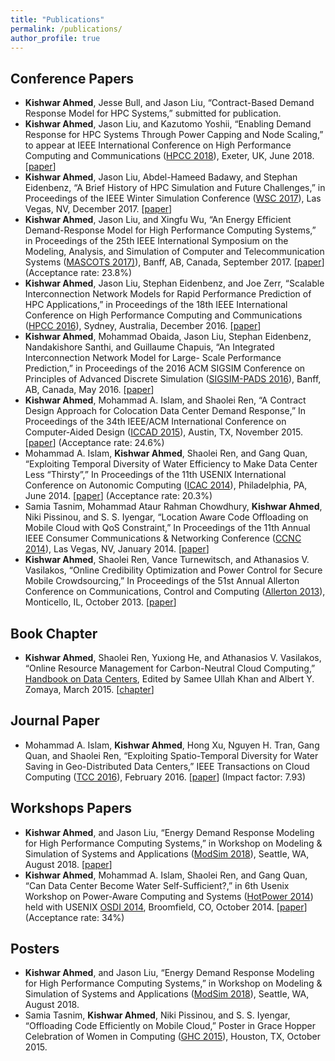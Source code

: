 ```yaml
---
title: "Publications"
permalink: /publications/
author_profile: true
---
```


## Conference Papers
* **Kishwar Ahmed**, Jesse Bull, and Jason Liu, “Contract-Based Demand Response Model for HPC Systems,” submitted for publication.
* **Kishwar Ahmed**, Jason Liu, and Kazutomo Yoshii, “Enabling Demand Response for HPC Systems Through Power Capping and Node Scaling,” to appear at IEEE International Conference on High Performance Computing and Communications ([HPCC 2018](https://cse.stfx.ca/~hpcc2018/)), Exeter, UK, June 2018. [[paper](https://kishwarbd.github.io/files/paper-hpcc18.pdf)]
* **Kishwar Ahmed**, Jason Liu, Abdel-Hameed Badawy, and Stephan Eidenbenz, “A Brief History of HPC Simulation and Future Challenges,” in Proceedings of the IEEE Winter Simulation Conference ([WSC 2017](http://meetings2.informs.org/wordpress/wsc2017/)), Las Vegas, NV, December 2017. [[paper](https://ieeexplore.ieee.org/document/8247804)]
* **Kishwar Ahmed**, Jason Liu, and Xingfu Wu, “An Energy Efficient Demand-Response Model for High Performance Computing Systems,” in Proceedings of the 25th IEEE International Symposium on the Modeling, Analysis, and Simulation of Computer and Telecommunication Systems ([MASCOTS 2017)](https://mascots2017.cs.ucalgary.ca/)), Banff, AB, Canada, September 2017. [[paper](https://ieeexplore.ieee.org/document/8107444/)] (Acceptance rate: 23.8%)
* **Kishwar Ahmed**, Jason Liu, Stephan Eidenbenz, and Joe Zerr, “Scalable Interconnection Network Models for Rapid Performance Prediction of HPC Applications,” in Proceedings of the 18th IEEE International Conference on High Performance Computing and Communications ([HPCC 2016](http://www.swinflow.org/confs/2016/hpcc/)), Sydney, Australia, December 2016. [[paper](https://ieeexplore.ieee.org/document/7828492/)]
* **Kishwar Ahmed**, Mohammad Obaida, Jason Liu, Stephan Eidenbenz, Nandakishore Santhi, and Guillaume Chapuis, “An Integrated Interconnection Network Model for Large- Scale Performance Prediction,” in Proceedings of the 2016 ACM SIGSIM Conference on Principles of Advanced Discrete Simulation ([SIGSIM-PADS 2016](https://www.acm-sigsim-pads.org/)), Banff, AB, Canada, May 2016. [[paper](https://dl.acm.org/citation.cfm?id=2901396)]
* **Kishwar Ahmed**, Mohammad A. Islam, and Shaolei Ren, “A Contract Design Approach for Colocation Data Center Demand Response,” In Proceedings of the 34th IEEE/ACM International Conference on Computer-Aided Design ([ICCAD 2015](https://iccad.com/)), Austin, TX, November 2015. [[paper](https://ieeexplore.ieee.org/document/7372629/)] (Acceptance rate: 24.6%)
* Mohammad A. Islam, **Kishwar Ahmed**, Shaolei Ren, and Gang Quan, “Exploiting Temporal Diversity of Water Efficiency to Make Data Center Less “Thirsty”,” In Proceedings of the 11th USENIX International Conference on Autonomic Computing ([ICAC 2014](https://www.usenix.org/conference/icac14)), Philadelphia, PA, June 2014. [[paper](https://www.usenix.org/node/183093)] (Acceptance rate: 20.3%)
* Samia Tasnim, Mohammad Ataur Rahman Chowdhury, **Kishwar Ahmed**, Niki Pissinou, and S. S. Iyengar, “Location Aware Code Offloading on Mobile Cloud with QoS Constraint,” In Proceedings of the 11th Annual IEEE Consumer Communications & Networking Conference ([CCNC 2014](http://ccnc2014.ieee-ccnc.org/)), Las Vegas, NV, January 2014. [[paper](https://ieeexplore.ieee.org/document/6866551/)]
* **Kishwar Ahmed**, Shaolei Ren, Vance Turnewitsch, and Athanasios V. Vasilakos, “Online Credibility Optimization and Power Control for Secure Mobile Crowdsourcing,” In Proceedings of the 51st Annual Allerton Conference on Communications, Control and Computing ([Allerton 2013](http://allerton.csl.illinois.edu/)), Monticello, IL, October 2013. [[paper](https://ieeexplore.ieee.org/document/6736705/)]

## Book Chapter
* **Kishwar Ahmed**, Shaolei Ren, Yuxiong He, and Athanasios V. Vasilakos, “Online Resource Management for Carbon-Neutral Cloud Computing,” [Handbook on Data Centers](https://www.springer.com/us/book/9781493920914), Edited by Samee Ullah Khan and Albert Y. Zomaya, March 2015. [[chapter](https://link.springer.com/chapter/10.1007/978-1-4939-2092-1_20)]

## Journal Paper
* Mohammad A. Islam, **Kishwar Ahmed**, Hong Xu, Nguyen H. Tran, Gang Quan, and Shaolei Ren, “Exploiting Spatio-Temporal Diversity for Water Saving in Geo-Distributed Data Centers,” IEEE Transactions on Cloud Computing ([TCC 2016](https://www.computer.org/web/tcc)), February 2016. [[paper](https://ieeexplore.ieee.org/document/7420641/)] (Impact factor: 7.93)

## Workshops Papers
* **Kishwar Ahmed**, and Jason Liu, “Energy Demand Response Modeling for High Performance Computing Systems,” in Workshop on Modeling & Simulation of Systems and Applications ([ModSim 2018](https://www.bnl.gov/modsim2018/)), Seattle, WA, August 2018. [[paper](https://kishwarbd.github.io/files/paper-modsim18.pdf)]
* **Kishwar Ahmed**, Mohammad A. Islam, Shaolei Ren, and Gang Quan, “Can Data Center Become Water Self-Sufficient?,” in 6th Usenix Workshop on Power-Aware Computing and Systems ([HotPower 2014](https://www.usenix.org/conference/hotpower14)) held with USENIX [OSDI 2014](https://www.usenix.org/conference/osdi14), Broomfield, CO, October 2014. [[paper](https://www.usenix.org/conference/hotpower14/technical-sessions/presentation/can-data-center-become-water-self-sufficient)] (Acceptance rate: 34%)

## Posters
* **Kishwar Ahmed**, and Jason Liu, “Energy Demand Response Modeling for High Performance Computing Systems,” in Workshop on Modeling & Simulation of Systems and Applications ([ModSim 2018](https://www.bnl.gov/modsim2018/)), Seattle, WA, August 2018. 
* Samia Tasnim, **Kishwar Ahmed**, Niki Pissinou, and S. S. Iyengar, “Offloading Code Efficiently on Mobile Cloud,” Poster in Grace Hopper Celebration of Women in Computing ([GHC 2015](https://ghc.anitab.org/)), Houston, TX, October 2015.


